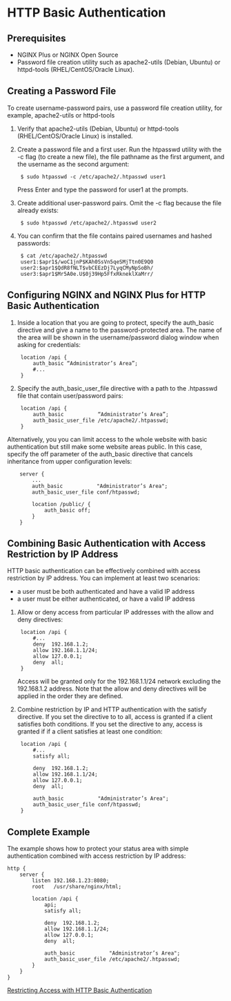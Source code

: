 # HTTP Basic Authentication

## Prerequisites

- NGINX Plus or NGINX Open Source
- Password file creation utility such as apache2-utils (Debian, Ubuntu) or httpd-tools (RHEL/CentOS/Oracle Linux).

## Creating a Password File

To create username-password pairs, use a password file creation utility, for example, apache2-utils or httpd-tools

1. Verify that apache2-utils (Debian, Ubuntu) or httpd-tools (RHEL/CentOS/Oracle Linux) is installed.

2. Create a password file and a first user. Run the htpasswd utility with the -c flag (to create a new file), the file pathname as the first argument, and the username as the second argument:

        $ sudo htpasswd -c /etc/apache2/.htpasswd user1
    Press Enter and type the password for user1 at the prompts.

3. Create additional user-password pairs. Omit the -c flag because the file already exists:

        $ sudo htpasswd /etc/apache2/.htpasswd user2
4. You can confirm that the file contains paired usernames and hashed passwords:

        $ cat /etc/apache2/.htpasswd
        user1:$apr1$/woC1jnP$KAh0SsVn5qeSMjTtn0E9Q0
        user2:$apr1$QdR8fNLT$vbCEEzDj7LyqCMyNpSoBh/
        user3:$apr1$Mr5A0e.U$0j39Hp5FfxRkneklXaMrr/

## Configuring NGINX and NGINX Plus for HTTP Basic Authentication

1. Inside a location that you are going to protect, specify the auth_basic directive and give a name to the password-protected area. The name of the area will be shown in the username/password dialog window when asking for credentials:

        location /api {
            auth_basic “Administrator’s Area”;
            #...
        }
2. Specify the auth_basic_user_file directive with a path to the .htpasswd file that contain user/password pairs:

        location /api {
            auth_basic           “Administrator’s Area”;
            auth_basic_user_file /etc/apache2/.htpasswd; 
        }

Alternatively, you you can limit access to the whole website with basic authentication but still make some website areas public. In this case, specify the off parameter of the auth_basic directive that cancels inheritance from upper configuration levels:

        server {
            ...
            auth_basic           "Administrator’s Area";
            auth_basic_user_file conf/htpasswd;
        
            location /public/ {
                auth_basic off;
            }
        }

## Combining Basic Authentication with Access Restriction by IP Address

HTTP basic authentication can be effectively combined with access restriction by IP address. You can implement at least two scenarios:

- a user must be both authenticated and have a valid IP address
- a user must be either authenticated, or have a valid IP address

1. Allow or deny access from particular IP addresses with the allow and deny directives:

        location /api {
            #...
            deny  192.168.1.2;
            allow 192.168.1.1/24;
            allow 127.0.0.1;
            deny  all;
        }
    Access will be granted only for the 192.168.1.1/24 network excluding the 192.168.1.2 address. Note that the allow and deny directives will be applied in the order they are defined.

2. Combine restriction by IP and HTTP authentication with the satisfy directive. If you set the directive to to all, access is granted if a client satisfies both conditions. If you set the directive to any, access is granted if if a client satisfies at least one condition:

        location /api {
            #...
            satisfy all;    
        
            deny  192.168.1.2;
            allow 192.168.1.1/24;
            allow 127.0.0.1;
            deny  all;
        
            auth_basic           "Administrator’s Area";
            auth_basic_user_file conf/htpasswd;
        }

## Complete Example

The example shows how to protect your status area with simple authentication combined with access restriction by IP address:

    http {
        server {
            listen 192.168.1.23:8080;
            root   /usr/share/nginx/html;
    
            location /api {
                api;
                satisfy all;
    
                deny  192.168.1.2;
                allow 192.168.1.1/24;
                allow 127.0.0.1;
                deny  all;
    
                auth_basic           "Administrator’s Area";
                auth_basic_user_file /etc/apache2/.htpasswd; 
            }
        }
    }

[Restricting Access with HTTP Basic Authentication](https://docs.nginx.com/nginx/admin-guide/security-controls/configuring-http-basic-authentication/)
